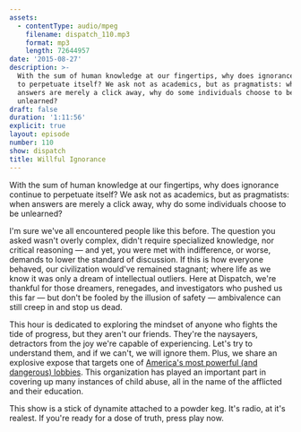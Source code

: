 ```yaml
---
assets:
  - contentType: audio/mpeg
    filename: dispatch_110.mp3
    format: mp3
    length: 72644957
date: '2015-08-27'
description: >-
  With the sum of human knowledge at our fingertips, why does ignorance continue
  to perpetuate itself? We ask not as academics, but as pragmatists: when
  answers are merely a click away, why do some individuals choose to be
  unlearned?
draft: false
duration: '1:11:56'
explicit: true
layout: episode
number: 110
show: dispatch
title: Willful Ignorance
---
```

With the sum of human knowledge at our fingertips, why does ignorance continue to perpetuate itself? We ask not as academics, but as pragmatists: when answers are merely a click away, why do some individuals choose to be unlearned?

I'm sure we've all encountered people like this before. The question you asked wasn't overly complex, didn't require specialized knowledge, nor critical reasoning &mdash; and yet, you were met with indifference, or worse, demands to lower the standard of discussion. If this is how everyone behaved, our civilization would've remained stagnant; where life as we know it was only a dream of intellectual outliers. Here at Dispatch, we're thankful for those dreamers, renegades, and investigators who pushed us this far &mdash; but don't be fooled by the illusion of safety &mdash; ambivalence can still creep in and stop us dead.

This hour is dedicated to exploring the mindset of anyone who fights the tide of progress, but they aren't our friends. They're the naysayers, detractors from the joy we're capable of experiencing. Let's try to understand them, and if we can't, we will ignore them. Plus, we share an explosive expose that targets one of [America's most powerful (and dangerous) lobbies](http://www.slate.com/articles/life/education/2015/08/home_school_legal_defense_association_how_a_home_schooling_group_fights.single.html). This organization has played an important part in covering up many instances of child abuse, all in the name of the afflicted and their education.

This show is a stick of dynamite attached to a powder keg. It's radio, at it's realest. If you're ready for a dose of truth, press play now.